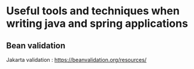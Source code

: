 # Useful tools and techniques when writing java and spring applications

## Bean validation

Jakarta validation : https://beanvalidation.org/resources/
